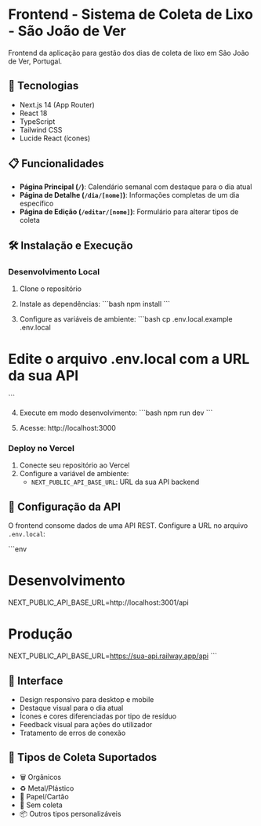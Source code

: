 # Frontend - Sistema de Coleta de Lixo - São João de Ver

Frontend da aplicação para gestão dos dias de coleta de lixo em São João de Ver, Portugal.

## 🚀 Tecnologias

- Next.js 14 (App Router)
- React 18
- TypeScript
- Tailwind CSS
- Lucide React (ícones)

## 📋 Funcionalidades

- **Página Principal (`/`)**: Calendário semanal com destaque para o dia atual
- **Página de Detalhe (`/dia/[nome]`)**: Informações completas de um dia específico
- **Página de Edição (`/editar/[nome]`)**: Formulário para alterar tipos de coleta

## 🛠️ Instalação e Execução

### Desenvolvimento Local

1. Clone o repositório
2. Instale as dependências:
\`\`\`bash
npm install
\`\`\`

3. Configure as variáveis de ambiente:
\`\`\`bash
cp .env.local.example .env.local
# Edite o arquivo .env.local com a URL da sua API
\`\`\`

4. Execute em modo desenvolvimento:
\`\`\`bash
npm run dev
\`\`\`

5. Acesse: http://localhost:3000

### Deploy no Vercel

1. Conecte seu repositório ao Vercel
2. Configure a variável de ambiente:
   - `NEXT_PUBLIC_API_BASE_URL`: URL da sua API backend

## 🔗 Configuração da API

O frontend consome dados de uma API REST. Configure a URL no arquivo `.env.local`:

\`\`\`env
# Desenvolvimento
NEXT_PUBLIC_API_BASE_URL=http://localhost:3001/api

# Produção
NEXT_PUBLIC_API_BASE_URL=https://sua-api.railway.app/api
\`\`\`

## 🎨 Interface

- Design responsivo para desktop e mobile
- Destaque visual para o dia atual
- Ícones e cores diferenciadas por tipo de resíduo
- Feedback visual para ações do utilizador
- Tratamento de erros de conexão

## 📱 Tipos de Coleta Suportados

- 🗑️ Orgânicos
- ♻️ Metal/Plástico  
- 📄 Papel/Cartão
- 🚫 Sem coleta
- 📦 Outros tipos personalizáveis
